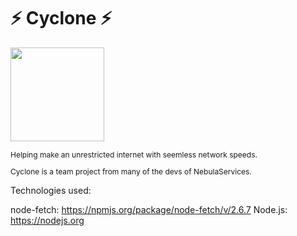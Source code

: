 # ⚡ Cyclone ⚡

<img src="https://ant-network.net/images/cyclone2.png" width="150px"></img><br>

  <p style="font-size:12px;">Helping make an unrestricted internet with seemless network speeds.</p>
  <p style="font-size:12px;">Cyclone is a team project from many of the devs of NebulaServices.</p>

Technologies used:

node-fetch: https://npmjs.org/package/node-fetch/v/2.6.7
Node.js: https://nodejs.org
